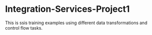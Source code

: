 # Integration-Services-Project1
This is ssis training examples using different data transformations and control flow tasks.
